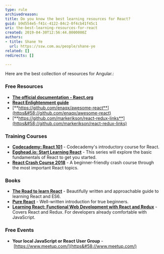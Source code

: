 ```yaml
---
type: rule
archivedreason: 
title: Do you know the best learning resources for React?
guid: b9d554e5-f41c-4122-84c2-0f4cb41f45c1
uri: the-best-learning-resources-for-react
created: 2019-04-30T12:56:44.0000000Z
authors:
- title: Shane Ye
  url: https://ssw.com.au/people/shane-ye
related: []
redirects: []

---
```


Here are the best collection of resources for Angular.:

<!--endintro-->

### Free Resources


* [**The official documentation - Raect.org**](https&#58;//reactjs.org/docs/getting-started.html)
* [**React Enlightenment guide**](https&#58;//www.reactenlightenment.com/)
* [**https://github.com/enaqx/awesome-react**](https&#58;//github.com/enaqx/awesome-react)
* [**https://github.com/markerikson/react-redux-links**](https&#58;//github.com/markerikson/react-redux-links)


### Training Courses 

* [**Codecademy: React 101**](https&#58;//www.codecademy.com/learn/react-101) - Codecademy's introductory course for React.
* [**Egghead.io: Start Learning React**](https&#58;//egghead.io/courses/start-learning-react) - This series will explore the basic fundamentals of React to get you started.
* [**React Crash Course 2018**](https&#58;//www.youtube.com/watch?v=Ke90Tje7VS0) - A beginner-friendly crash course through the most important React topics.


### Books

* [**The Road to learn React**](https&#58;//www.amazon.com/gp/product/172004399X) - Beautifully written and approachable guide to learning React and ES6.
* [**Pure React**](https&#58;//daveceddia.com/pure-react/) - Well-written introduction for true beginners.
* [**Learning React: Functional Web Development with React and Redux**](https&#58;//www.amazon.com/gp/product/1491954620) - Covers React and Redux. For developers already comfortable with JavaScript.


### Free Events 

* **Your local JavaScript or React User Group** - [https://www.meetup.com/](https&#58;//www.meetup.com/)
